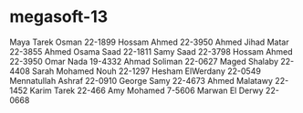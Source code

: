 megasoft-13
===========
Maya Tarek Osman 22-1899
Hossam Ahmed 22-3950
Ahmed Jihad Matar 22-3855
Ahmed Osama Saad 22-1811
Samy Saad 22-3798
Hossam Ahmed 22-3950
Omar Nada 19-4332
Ahmad Soliman 22-0627
Maged Shalaby 22-4408
Sarah Mohamed Nouh 22-1297
Hesham ElWerdany 22-0549
Mennatullah Ashraf 22-0910 
George Samy 22-4673
Ahmed Malatawy 22-1452
Karim Tarek 22-466
Amy Mohamed 7-5606
Marwan El Derwy 22-0668
